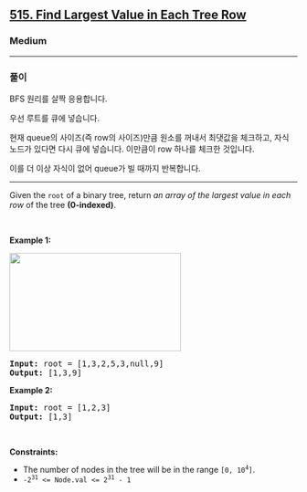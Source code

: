 <h2><a href="https://leetcode.com/problems/find-largest-value-in-each-tree-row">515. Find Largest Value in Each Tree
Row</a></h2><h3>Medium</h3>

---

### 풀이

BFS 원리를 살짝 응용합니다.

우선 루트를 큐에 넣습니다.

현재 queue의 사이즈(즉 row의 사이즈)만큼 원소를 꺼내서 최댓값을 체크하고, 자식 노드가 있다면 다시 큐에 넣습니다.
이만큼이 row 하나를 체크한 것입니다.

이를 더 이상 자식이 없어 queue가 빌 때까지 반복합니다.

<hr><p>Given the <code>root</code> of a binary tree, return <em>an array of the largest value in each row</em> of the tree <strong>(0-indexed)</strong>.</p>

<p>&nbsp;</p>
<p><strong class="example">Example 1:</strong></p>
<img alt="" src="https://assets.leetcode.com/uploads/2020/08/21/largest_e1.jpg" style="width: 300px; height: 172px;" />
<pre>
<strong>Input:</strong> root = [1,3,2,5,3,null,9]
<strong>Output:</strong> [1,3,9]
</pre>

<p><strong class="example">Example 2:</strong></p>

<pre>
<strong>Input:</strong> root = [1,2,3]
<strong>Output:</strong> [1,3]
</pre>

<p>&nbsp;</p>
<p><strong>Constraints:</strong></p>

<ul>
	<li>The number of nodes in the tree will be in the range <code>[0, 10<sup>4</sup>]</code>.</li>
	<li><code>-2<sup>31</sup> &lt;= Node.val &lt;= 2<sup>31</sup> - 1</code></li>
</ul>
